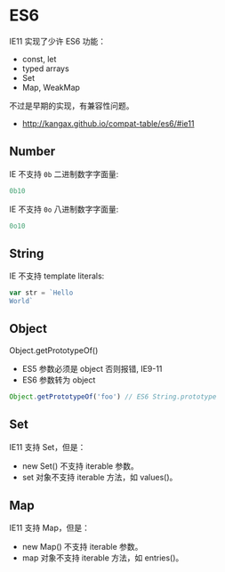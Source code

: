 # ES6

IE11 实现了少许 ES6 功能：

- const, let
- typed arrays
- Set
- Map, WeakMap

不过是早期的实现，有兼容性问题。

- http://kangax.github.io/compat-table/es6/#ie11

## Number

IE 不支持 `0b` 二进制数字字面量:

```js
0b10
```

IE 不支持 `0o` 八进制数字字面量:

```js
0o10
```

## String

IE 不支持 template literals:

```js
var str = `Hello
World`
```

## Object

Object.getPrototypeOf()

- ES5 参数必须是 object 否则报错, IE9-11
- ES6 参数转为 object

```js
Object.getPrototypeOf('foo') // ES6 String.prototype
```

## Set

IE11 支持 Set，但是：

- new Set() 不支持 iterable 参数。
- set 对象不支持 iterable 方法，如 values()。

## Map

IE11 支持 Map，但是：

- new Map() 不支持 iterable 参数。
- map 对象不支持 iterable 方法，如 entries()。
